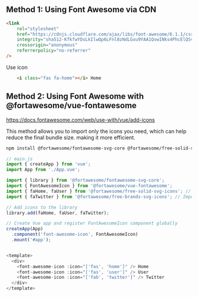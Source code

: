 

## Method 1: Using Font Awesome via CDN
```html
<link
    rel="stylesheet"
    href="https://cdnjs.cloudflare.com/ajax/libs/font-awesome/6.1.1/css/all.min.css"
    integrity="sha512-KfkfwYDsLkIlwQp6LFnl8zNdLGxu9YAA1QvwINks4PhcElQSvqcyVLLD9aMhXd13uQjoXtEKNosOWaZqXgel0g=="
    crossorigin="anonymous"
    referrerpolicy="no-referrer"
/>
```

Use icon
```html
    <i class="fas fa-home"></i> Home
```

## Method 2: Using Font Awesome with @fortawesome/vue-fontawesome
https://docs.fontawesome.com/web/use-with/vue/add-icons

This method allows you to import only the icons you need, which can help reduce the final bundle size. making it more efficient.

```sh
npm install @fortawesome/fontawesome-svg-core @fortawesome/free-solid-svg-icons @fortawesome/free-brands-svg-icons @fortawesome/vue-fontawesome
```

```js
// main.js
import { createApp } from 'vue';
import App from './App.vue';

import { library } from '@fortawesome/fontawesome-svg-core';
import { FontAwesomeIcon } from '@fortawesome/vue-fontawesome';
import { faHome, faUser } from '@fortawesome/free-solid-svg-icons'; // Import specific icons
import { faTwitter } from '@fortawesome/free-brands-svg-icons'; // Import brand icons

// Add icons to the library
library.add(faHome, faUser, faTwitter);

// Create Vue app and register FontAwesomeIcon component globally
createApp(App)
  .component('font-awesome-icon', FontAwesomeIcon)
  .mount('#app');


<template>
  <div>
    <font-awesome-icon :icon="['fas', 'home']" /> Home
    <font-awesome-icon :icon="['fas', 'user']" /> User
    <font-awesome-icon :icon="['fab', 'twitter']" /> Twitter
  </div>
</template>
```
